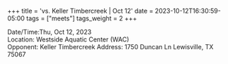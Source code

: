 +++
title = 'vs. Keller Timbercreek | Oct 12'
date = 2023-10-12T16:30:59-05:00
tags = ["meets"]
tags_weight = 2
+++

Date/Time:Thu, Oct 12, 2023  
Location: Westside Aquatic Center (WAC)  
Opponent: Keller Timbercreek 
Address: 1750 Duncan Ln Lewisville, TX 75067  